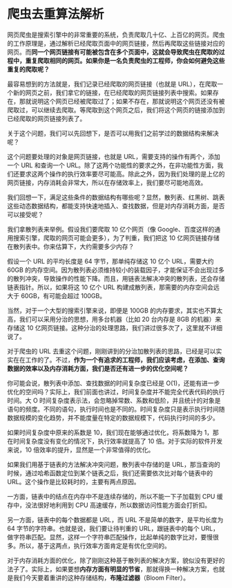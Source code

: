 # 爬虫去重算法解析

网页爬虫是搜索引擎中的非常重要的系统，负责爬取几十亿、上百亿的网页。爬虫的工作原理是，通过解析已经爬取页面中的网页链接，然后再爬取这些链接对应的网页。而**同一个网页链接有可能被包含在多个页面中，这就会导致爬虫在爬取的过程中，重复爬取相同的网页。如果你是一名负责爬虫的工程师，你会如何避免这些重复的爬取呢？**

最容易想到的方法就是，我们记录已经爬取的网页链接（也就是 URL），在爬取一个新的网页之前，我们拿它的链接，在已经爬取的网页链接列表中搜索。如果存在，那就说明这个网页已经被爬取过了；如果不存在，那就说明这个网页还没有被爬取过，可以继续去爬取。等爬取到这个网页之后，我们将这个网页的链接添加到已经爬取的网页链接列表了。



关于这个问题，我们可以先回想下，是否可以用我们之前学过的数据结构来解决呢？

这个问题要处理的对象是网页链接，也就是 URL，需要支持的操作有两个，添加一个 URL 和查询一个 URL。除了这两个功能性的要求之外，在非功能性方面，我们还要求这两个操作的执行效率要尽可能高。除此之外，因为我们处理的是上亿的网页链接，内存消耗会非常大，所以在存储效率上，我们要尽可能地高效。

我们回想一下，满足这些条件的数据结构有哪些呢？显然，散列表、红黑树、跳表这些动态数据结构，都能支持快速地插入、查找数据，但是对内存消耗方面，是否可以接受呢？

我们拿散列表来举例。假设我们要爬取 10 亿个网页（像 Google、百度这样的通用搜索引擎，爬取的网页可能会更多），为了判重，我们把这 10 亿网页链接存储在散列表中。你来估算下，大约需要多少内存？

假设一个 URL 的平均长度是 64 字节，那单纯存储这 10 亿个 URL，需要大约 60GB 的内存空间。因为散列表必须维持较小的装载因子，才能保证不会出现过多的散列冲突，导致操作的性能下降。而且，用链表法解决冲突的散列表，还会存储链表指针。所以，如果将这 10 亿个 URL 构建成散列表，那需要的内存空间会远大于 60GB，有可能会超过 100GB。

当然，对于一个大型的搜索引擎来说，即便是 100GB 的内存要求，其实也不算太高，我们可以采用分治的思想，用多台机器（比如 20 台内存是 8GB 的机器）来存储这 10 亿网页链接。这种分治的处理思路，我们讲过很多次了，这里就不详细说了。

对于爬虫的 URL 去重这个问题，刚刚讲到的分治加散列表的思路，已经是可以实实在在工作的了。不过，**作为一个有追求的工程师，我们应该考虑，在添加、查询数据的效率以及内存消耗方面，我们是否还有进一步的优化空间呢？**

你可能会说，散列表中添加、查找数据的时间复杂度已经是 O(1)，还能有进一步优化的空间吗？实际上，我们前面也讲过，时间复杂度并不能完全代表代码的执行时间。大 O 时间复杂度表示法，会忽略掉常数、系数和低阶，并且统计的对象是语句的频度。不同的语句，执行时间也是不同的。时间复杂度只是表示执行时间随数据规模的变化趋势，并不能度量在特定的数据规模下，代码执行时间的多少。

如果时间复杂度中原来的系数是 10，我们现在能够通过优化，将系数降为 1，那在时间复杂度没有变化的情况下，执行效率就提高了 10 倍。对于实际的软件开发来说，10 倍效率的提升，显然是一个非常值得的优化。

如果我们用基于链表的方法解决冲突问题，散列表中存储的是 URL，那当查询的时候，通过哈希函数定位到某个链表之后，我们还需要依次比对每个链表中的 URL。这个操作是比较耗时的，主要有两点原因。

一方面，链表中的结点在内存中不是连续存储的，所以不能一下子加载到 CPU 缓存中，没法很好地利用到 CPU 高速缓存，所以数据访问性能方面会打折扣。

另一方面，链表中的每个数据都是 URL，而 URL 不是简单的数字，是平均长度为 64 字节的字符串。也就是说，我们要让待判重的 URL，跟链表中的每个 URL，做字符串匹配。显然，这样一个字符串匹配操作，比起单纯的数字比对，要慢很多。所以，基于这两点，执行效率方面肯定是有优化空间的。

对于内存消耗方面的优化，除了刚刚这种基于散列表的解决方案，貌似没有更好的法子了。实际上，如果要想**内存方面有明显的节省**，那就得换一种解决方案，也就是我们今天要着重讲的这种存储结构，**布隆过滤器**（Bloom Filter）。